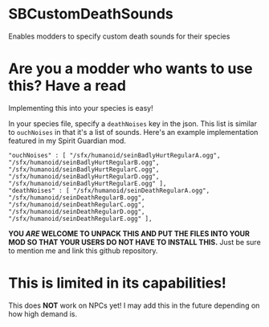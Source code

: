 # SBCustomDeathSounds
Enables modders to specify custom death sounds for their species

# Are you a modder who wants to use this? Have a read
Implementing this into your species is easy!

In your species file, specify a `deathNoises` key in the json. This list is similar to `ouchNoises` in that it's a list of sounds. Here's an example implementation featured in my Spirit Guardian mod.
```
"ouchNoises" : [ "/sfx/humanoid/seinBadlyHurtRegularA.ogg", "/sfx/humanoid/seinBadlyHurtRegularB.ogg", "/sfx/humanoid/seinBadlyHurtRegularC.ogg", "/sfx/humanoid/seinBadlyHurtRegularD.ogg", "/sfx/humanoid/seinBadlyHurtRegularE.ogg" ],
"deathNoises" : [ "/sfx/humanoid/seinDeathRegularA.ogg", "/sfx/humanoid/seinDeathRegularB.ogg", "/sfx/humanoid/seinDeathRegularC.ogg", "/sfx/humanoid/seinDeathRegularD.ogg", "/sfx/humanoid/seinDeathRegularE.ogg" ],
```

**YOU *ARE* WELCOME TO UNPACK THIS AND PUT THE FILES INTO YOUR MOD SO THAT YOUR USERS DO NOT HAVE TO INSTALL THIS.** Just be sure to mention me and link this github repository.

# This is limited in its capabilities!
This does **NOT** work on NPCs yet! I may add this in the future depending on how high demand is.

